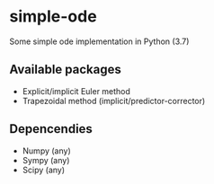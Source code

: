 # simple-ode
Some simple ode implementation in Python (3.7)

## Available packages
- Explicit/implicit Euler method
- Trapezoidal method (implicit/predictor-corrector)

## Depencendies
- Numpy (any)
- Sympy (any)
- Scipy (any)
